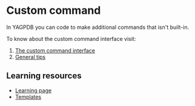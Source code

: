 # Custom command
In YAGPDB you can code to make additional commands that isn't built-in.

To know about the custom command interface visit:
1. [The custom command interface](https://learn.yagpdb.xyz/the-custom-command-interface)
2. [General tips](https://learn.yagpdb.xyz/general-tips)

## Learning resources
- [Learning page](https://learn.yagpdb.xyz/)
- [Templates](https://docs.yagpdb.xyz/reference/templates)
